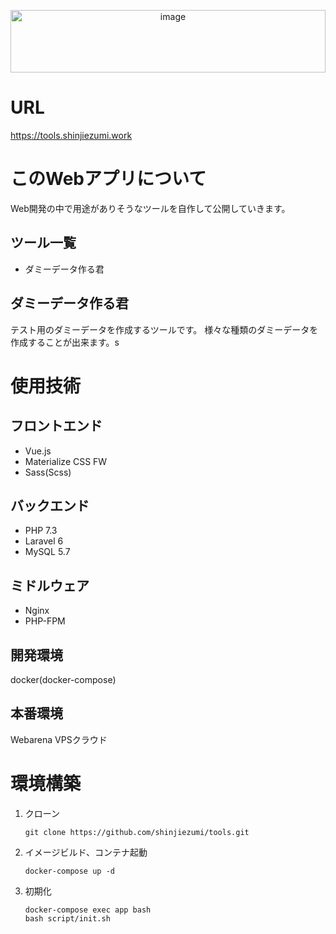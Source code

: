 <p align="center">
	<img src="https://tools.shinjiezumi.work/img/main.svg" width="100%" height="100px" alt="image">
</p>

# URL

https://tools.shinjiezumi.work

# このWebアプリについて

Web開発の中で用途がありそうなツールを自作して公開していきます。

## ツール一覧

- ダミーデータ作る君

## ダミーデータ作る君

テスト用のダミーデータを作成するツールです。 様々な種類のダミーデータを作成することが出来ます。s

# 使用技術

## フロントエンド

- Vue.js
- Materialize CSS FW
- Sass(Scss)

## バックエンド

- PHP 7.3
- Laravel 6
- MySQL 5.7

## ミドルウェア

- Nginx
- PHP-FPM

## 開発環境

docker(docker-compose)

## 本番環境

Webarena VPSクラウド

# 環境構築

1. クローン

    ```
    git clone https://github.com/shinjiezumi/tools.git
    ```

2. イメージビルド、コンテナ起動

    ```
    docker-compose up -d
    ```

3. 初期化

    ```
    docker-compose exec app bash
    bash script/init.sh
    ```

